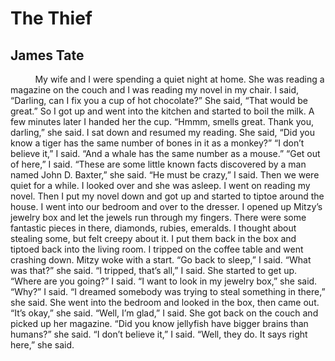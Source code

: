 # The Thief
## James Tate
          My wife and I were spending a quiet night at home. She was reading
a magazine on the couch and I was reading my novel in my chair. I said,
“Darling, can I fix you a cup of hot chocolate?” She said, “That would
be great.” So I got up and went into the kitchen and started to boil the
milk. A few minutes later I handed her the cup. “Hmmm, smells great.
Thank you, darling,” she said. I sat down and resumed my reading. She
said, “Did you know a tiger has the same number of bones in it as a monkey?”
“I don’t believe it,” I said. “And a whale has the same number as a mouse.”
“Get out of here,” I said. “These are some little known facts discovered
by a man named John D. Baxter,” she said. “He must be crazy,” I said.
Then we were quiet for a while. I looked over and she was asleep. I went
on reading my novel. Then I put my novel down and got up and started to
tiptoe around the house. I went into our bedroom and over to the dresser.
I opened up Mitzy’s jewelry box and let the jewels run through my fingers.
There were some fantastic pieces in there, diamonds, rubies, emeralds. I
thought about stealing some, but felt creepy about it. I put them back in
the box and tiptoed back into the living room. I tripped on the coffee table
and went crashing down. Mitzy woke with a start. “Go back to sleep,”
I said. “What was that?” she said. “I tripped, that’s all,” I said.
She started to get up. “Where are you going?” I said. “I want to look in
my jewelry box,” she said. “Why?” I said. “I dreamed somebody was trying
to steal something in there,” she said. She went into the bedroom and
looked in the box, then came out. “It’s okay,” she said. “Well, I’m glad,”
I said. She got back on the couch and picked up her magazine. “Did you
know jellyfish have bigger brains than humans?” she said. “I don’t believe
it,” I said. “Well, they do. It says right here,” she said.